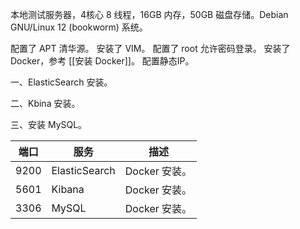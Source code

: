 本地测试服务器，4核心 8 线程，16GB 内存，50GB 磁盘存储。Debian GNU/Linux 12 (bookworm) 系统。

配置了 APT 清华源。
安装了 VIM。
配置了 root 允许密码登录。
安装了 Docker，参考 [[安装 Docker]]。
配置静态IP。

一、ElasticSearch 安装。

二、Kbina 安装。

三、安装 MySQL。


| 端口   | 服务            | 描述         |
| ---- | ------------- | ---------- |
| 9200 | ElasticSearch | Docker 安装。 |
| 5601 | Kibana        | Docker 安装。 |
| 3306 | MySQL         | Docker 安装。 |
